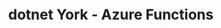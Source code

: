 ---
layout: event
title: dotnet York - Azure Functions
description: A talk presented at dotnet York on Azure Functions
img: main.jpg
talk-title: Building APIs with Azure Functions
talk-description: |
  Functions as a Service (FaaS) seems to be trending as the next big buzzword, in this session we'll look at the advantages of using FaaS and how we can take advantage of Azure Functions to build our APIs. Through this demo lead session we'll see examples of how we can take advantage of HttpTriggers, Routing, Proxies and API definition to build a set of rich functions as the source for our APIs.

links:
  - https://www.meetup.com/dotnetYork/events/243704196/
  - https://dotnetyork.co.uk/
---